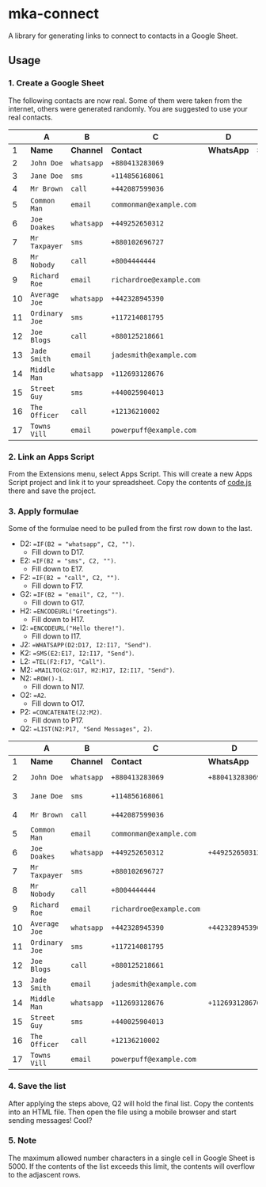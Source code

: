 # mka-connect

A library for generating links to connect to contacts in a Google Sheet.

## Usage

### 1. Create a Google Sheet

The following contacts are now real. Some of them were taken from the internet, others were generated randomly. You are suggested to use your real contacts.

| | A | B | C | D | E | F | G | H | I | J | K | L | M | N | O | P | Q |
| ---- | ---- | ---- | ---- | ---- | ---- | ---- | ---- | ---- | ---- | ---- | ---- | ---- | ---- | ---- | ---- | ---- | ---- |
| 1 | **Name** | **Channel** | **Contact** | **WhatsApp** | **Sms** | **Call** | **Email** | **Subject** | **Message** | **WhatsAppLink** | **SmsLink** | **CallLink** | **EmailLink** | **Row** | **Recipient** | **Link** | **List** |
| 2 | `John Doe` | `whatsapp` | `+880413283069` | | | | | | | | | | | | | | |
| 3 | `Jane Doe` | `sms` | `+114856168061` | | | | | | | | | | | | | | |
| 4 | `Mr Brown` | `call` | `+442087599036` | | | | | | | | | | | | | | |
| 5 | `Common Man` | `email` | `commonman@example.com` | | | | | | | | | | | | | | |
| 6 | `Joe Doakes` | `whatsapp` | `+449252650312` | | | | | | | | | | | | | | |
| 7 | `Mr Taxpayer` | `sms` | `+880102696727` | | | | | | | | | | | | | | |
| 8 | `Mr Nobody` | `call` | `+8004444444` | | | | | | | | | | | | | | |
| 9 | `Richard Roe` | `email` | `richardroe@example.com` | | | | | | | | | | | | | | |
| 10 | `Average Joe` | `whatsapp` | `+442328945390` | | | | | | | | | | | | | | |
| 11 | `Ordinary Joe` | `sms` | `+117214081795` | | | | | | | | | | | | | | |
| 12 | `Joe Blogs` | `call` | `+880125218661` | | | | | | | | | | | | | | |
| 13 | `Jade Smith` | `email` | `jadesmith@example.com` | | | | | | | | | | | | | | |
| 14 | `Middle Man` | `whatsapp` | `+112693128676` | | | | | | | | | | | | | | |
| 15 | `Street Guy` | `sms` | `+440025904013` | | | | | | | | | | | | | | |
| 16 | `The Officer` | `call` | `+12136210002` | | | | | | | | | | | | | | |
| 17 | `Towns Vill` | `email` | `powerpuff@example.com` | | | | | | | | | | | | | | |

### 2. Link an Apps Script

From the Extensions menu, select Apps Script. This will create a new Apps Script project and link it to your spreadsheet. Copy the contents of [code.js](https://github.com/Grimmscorpp/mka-connect/blob/main/code.js) there and save the project.

### 3. Apply formulae

Some of the formulae need to be pulled from the first row down to the last.

* D2: `=IF(B2 = "whatsapp", C2, "")`.
  * Fill down to D17.
* E2: `=IF(B2 = "sms", C2, "")`.
  * Fill down to E17.
* F2: `=IF(B2 = "call", C2, "")`.
  * Fill down to F17.
* G2: `=IF(B2 = "email", C2, "")`.
  * Fill down to G17.
* H2: `=ENCODEURL("Greetings")`.
  * Fill down to H17.
* I2: `=ENCODEURL("Hello there!")`.
  * Fill down to I17.
* J2: `=WHATSAPP(D2:D17, I2:I17, "Send")`.
* K2: `=SMS(E2:E17, I2:I17, "Send")`.
* L2: `=TEL(F2:F17, "Call")`.
* M2: `=MAILTO(G2:G17, H2:H17, I2:I17, "Send")`.
* N2: `=ROW()-1`.
  * Fill down to N17.
* O2: `=A2`.
  * Fill down to O17.
* P2: `=CONCATENATE(J2:M2)`.
  * Fill down to P17.
* Q2: `=LIST(N2:P17, "Send Messages", 2)`.

| | A | B | C | D | E | F | G | H | I | J | K | L | M | N | O | P | Q |
| ---- | ---- | ---- | ---- | ---- | ---- | ---- | ---- | ---- | ---- | ---- | ---- | ---- | ---- | ---- | ---- | ---- | ---- |
| 1 | **Name** | **Channel** | **Contact** | **WhatsApp** | **Sms** | **Call** | **Email** | **Subject** | **Message** | **WhatsAppLink** | **SmsLink** | **CallLink** | **EmailLink** | **Row** | **Recipient** | **Link** | **List** |
| 2 | `John Doe` | `whatsapp` | `+880413283069` | `+880413283069` | | | | `Greetings` | `Hello%20there%21` | `<a href="...">Send</a>` | | | | `1` | `John Doe` | `<a href="...">Send</a>` | `<DOCTYPE html...` |
| 3 | `Jane Doe` | `sms` | `+114856168061` | | `+114856168061` | | | `Greetings` | `Hello%20there%21` | | `<a href="...">Send</a>` | | | `2` | `Jane Doe` | `<a href="...">Send</a>` | |
| 4 | `Mr Brown` | `call` | `+442087599036` | | | `+442087599036` | | `Greetings` | `Hello%20there%21` | | | `<a href="...">Call</a>` | | `3` | `Mr Brown` | `<a href="...">Call</a>` | |
| 5 | `Common Man` | `email` | `commonman@example.com` | | | | `commonman@example.com` | `Greetings` | `Hello%20there%21` | | | | `<a href="...">Send</a>` | `4` | `Common Man` | `<a href="...">Send</a>` | |
| 6 | `Joe Doakes` | `whatsapp` | `+449252650312` | `+449252650312` | | | | `Greetings` | `Hello%20there%21` | `<a href="...">Send</a>` | | | | `5` | `Joe Doakes` | `<a href="...">Send</a>` | |
| 7 | `Mr Taxpayer` | `sms` | `+880102696727` | | `+880102696727` | | | `Greetings` | `Hello%20there%21` | | `<a href="...">Send</a>` | | | `6` | `Mr Taxpayer` | `<a href="...">Send</a>` | |
| 8 | `Mr Nobody` | `call` | `+8004444444` | | | `+8004444444` | | `Greetings` | `Hello%20there%21` | | | `<a href="...">Call</a>` | | `7` | `Mr Nobody` | `<a href="...">Call</a>` | |
| 9 | `Richard Roe` | `email` | `richardroe@example.com` | | | | `richardroe@example.com` | `Greetings` | `Hello%20there%21` | | | | `<a href="...">Send</a>` | `8` | `Richard Roe` | `<a href="...">Send</a>` | |
| 10 | `Average Joe` | `whatsapp` | `+442328945390` | `+442328945390` | | | | `Greetings` | `Hello%20there%21` | `<a href="...">Send</a>` | | | | `9` | `Average Joe` | `<a href="...">Send</a>` | |
| 11 | `Ordinary Joe` | `sms` | `+117214081795` | | `+117214081795` | | | `Greetings` | `Hello%20there%21` | | `<a href="...">Send</a>` | | | `10` | `Ordinary Joe` | `<a href="...">Send</a>` | |
| 12 | `Joe Blogs` | `call` | `+880125218661` | | | `+880125218661` | | `Greetings` | `Hello%20there%21` | | | `<a href="...">Call</a>` | | `11` | `Joe Blogs` | `<a href="...">Call</a>` | |
| 13 | `Jade Smith` | `email` | `jadesmith@example.com` | | | | `jadesmith@example.com` | `Greetings` | `Hello%20there%21` | | | | `<a href="...">Send</a>` | `12` | `Jade Smith` | `<a href="...">Send</a>` | |
| 14 | `Middle Man` | `whatsapp` | `+112693128676` | `+112693128676` | | | | `Greetings` | `Hello%20there%21` | `<a href="...">Send</a>` | | | | `13` | `Middle Man` | `<a href="...">Send</a>` | |
| 15 | `Street Guy` | `sms` | `+440025904013` | | `+440025904013` | | | `Greetings` | `Hello%20there%21` | | `<a href="...">Send</a>` | | | `14` | `Street Guy` | `<a href="...">Send</a>` | |
| 16 | `The Officer` | `call` | `+12136210002` | | | `+12136210002` | | `Greetings` | `Hello%20there%21` | | | `<a href="...">Call</a>` | | `15` | `The Officer` | `<a href="...">Call</a>` | |
| 17 | `Towns Vill` | `email` | `powerpuff@example.com` | | | | `powerpuff@example.com` | `Greetings` | `Hello%20there%21` | | | | `<a href="...">Send</a>` | `16` | `Towns Vill` | `<a href="...">Send</a>` | |

### 4. Save the list

After applying the steps above, Q2 will hold the final list. Copy the contents into an HTML file. Then open the file using a mobile browser and start sending messages! Cool?

### 5. Note

The maximum allowed number characters in a single cell in Google Sheet is 5000. If the contents of the list exceeds this limit, the contents will overflow to the adjascent rows.
